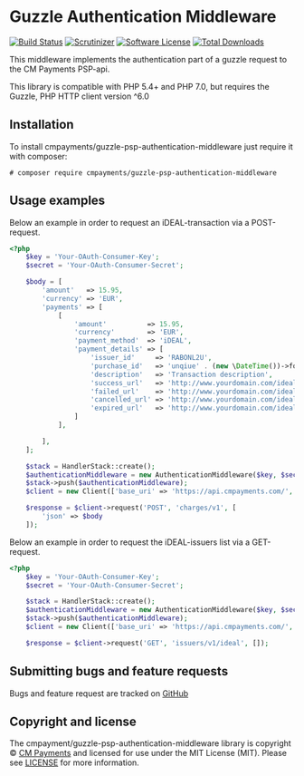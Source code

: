 Guzzle Authentication Middleware
=============

[![Build Status][badge-build]][build]
[![Scrutinizer][badge-quality]][quality]
[![Software License][badge-license]][license]
[![Total Downloads][badge-downloads]][downloads]

This middleware implements the authentication part of a guzzle request to the CM Payments PSP-api.

This library is compatible with PHP 5.4+ and PHP 7.0, but requires the Guzzle, PHP HTTP client version ^6.0

## Installation

To install cmpayments/guzzle-psp-authentication-middleware just require it with composer:
```
# composer require cmpayments/guzzle-psp-authentication-middleware
```


## Usage examples

Below an example in order to request an iDEAL-transaction via a POST-request.

```php
<?php
    $key = 'Your-OAuth-Consumer-Key';
    $secret = 'Your-OAuth-Consumer-Secret';

    $body = [
        'amount'   => 15.95,
        'currency' => 'EUR',
        'payments' => [
            [
                'amount'          => 15.95,
                'currency'        => 'EUR',
                'payment_method'  => 'iDEAL',
                'payment_details' => [
                    'issuer_id'     => 'RABONL2U',
                    'purchase_id'   => 'unqiue' . (new \DateTime())->format('YmdHis'),
                    'description'   => 'Transaction description',
                    'success_url'   => 'http://www.yourdomain.com/ideal/success',
                    'failed_url'    => 'http://www.yourdomain.com/ideal/failed',
                    'cancelled_url' => 'http://www.yourdomain.com/ideal/cancelled',
                    'expired_url'   => 'http://www.yourdomain.com/ideal/expired'
                ]
            ],

        ],
    ];

    $stack = HandlerStack::create();
    $authenticationMiddleware = new AuthenticationMiddleware($key, $secret);
    $stack->push($authenticationMiddleware);
    $client = new Client(['base_uri' => 'https://api.cmpayments.com/', 'handler' => $stack]);

    $response = $client->request('POST', 'charges/v1', [
        'json' => $body
    ]);
```

Below an example in order to request the iDEAL-issuers list via a GET-request.

```php
<?php
    $key = 'Your-OAuth-Consumer-Key';
    $secret = 'Your-OAuth-Consumer-Secret';

    $stack = HandlerStack::create();
    $authenticationMiddleware = new AuthenticationMiddleware($key, $secret);
    $stack->push($authenticationMiddleware);
    $client = new Client(['base_uri' => 'https://api.cmpayments.com/', 'handler' => $stack]);

    $response = $client->request('GET', 'issuers/v1/ideal', []);
```



## Submitting bugs and feature requests

Bugs and feature request are tracked on [GitHub](https://github.com/cmpayments/guzzle-psp-authentication-middleware/issues)

## Copyright and license

The cmpayment/guzzle-psp-authentication-middleware library is copyright © [CM Payments](https://cmpayments.com/) and licensed for use under the MIT License (MIT). Please see [LICENSE][] for more information.

[badge-build]: https://img.shields.io/travis/cmpayments/guzzle-psp-authentication-middleware.svg?style=flat-square
[badge-quality]: https://img.shields.io/scrutinizer/g/cmpayments/guzzle-psp-authentication-middleware.svg?style=flat-square
[badge-license]: https://img.shields.io/badge/license-MIT-brightgreen.svg?style=flat-square
[badge-downloads]: https://img.shields.io/packagist/dt/cmpayments/guzzle-psp-authentication-middleware.svg?style=flat-square

[license]: https://github.com/cmpayments/guzzle-psp-authentication-middleware/blob/master/LICENSE
[build]: https://travis-ci.org/cmpayments/guzzle-psp-authentication-middleware
[quality]: https://scrutinizer-ci.com/g/cmpayments/guzzle-psp-authentication-middleware/
[coverage]: https://coveralls.io/r/cmpayments/guzzle-psp-authentication-middleware?branch=master
[downloads]: https://packagist.org/packages/cmpayments/guzzle-psp-authentication-middleware

